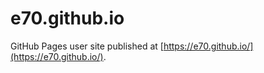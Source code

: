 # e70.github.io

GitHub Pages user site published at [https://e70.github.io/](https://e70.github.io/).

